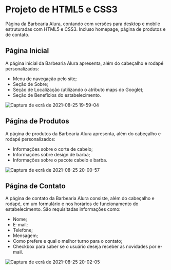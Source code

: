 # Projeto de HTML5 e CSS3
Página da Barbearia Alura, contando com versões para desktop e mobile estruturadas com HTML5 e CSS3. Incluso homepage, página de produtos e de contato.

## Página Inicial
A página inicial da Barbearia Alura apresenta, além do cabeçalho e rodapé personalizados:
* Menu de navegação pelo site;
* Seção de Sobre;
* Seção de Localização (utilizando o atributo maps do Google);
* Seção de Benefícios do estabelecimento.

![Captura de ecrã de 2021-08-25 19-59-04](https://user-images.githubusercontent.com/78432629/130875226-b248ed1c-7017-4f2a-bae0-c2b3e5407138.png)

## Página de Produtos
A página de produtos da Barbearia Alura apresenta, além do cabeçalho e rodapé personalizados:
* Informações sobre o corte de cabelo;
* Informações sobre design de barba;
* Informações sobre o pacote cabelo e barba.

![Captura de ecrã de 2021-08-25 20-00-57](https://user-images.githubusercontent.com/78432629/130875388-769f523a-488c-48c6-beb0-2fa8b1b2a4ff.png)

## Página de Contato
A página de contato da Barbearia Alura consiste, além do cabeçalho e rodapé, em um formulário e nos horários de funcionamento do estabelecimento. São requisitadas informações como:
* Nome;
* E-mail;
* Telefone;
* Mensagem;
* Como prefere e qual o melhor turno para o contato;
* Checkbox para saber se o usuário deseja receber as novidades por e-mail. 

![Captura de ecrã de 2021-08-25 20-02-05](https://user-images.githubusercontent.com/78432629/130875477-cff0f6b5-d0a1-4956-bd48-0b80bcf49453.png)

